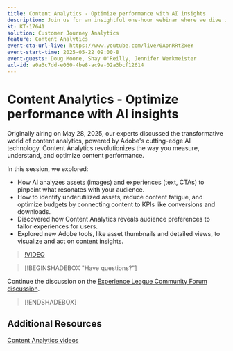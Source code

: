 ```yaml
---
title: Content Analytics - Optimize performance with AI insights
description: Join us for an insightful one-hour webinar where we dive into the transformative world of content analytics, powered by Adobe's cutting-edge AI technology. This session will explore how content analytics can revolutionize the way you measure, understand, and optimize content performance.
kt: KT-17641
solution: Customer Journey Analytics
feature: Content Analytics
event-cta-url-live: https://www.youtube.com/live/0ApnRRtZxeY
event-start-time: 2025-05-22 09:00-8
event-guests: Doug Moore, Shay O'Reilly, Jennifer Werkmeister
exl-id: a0a3c7dd-e060-4be8-ac9a-02a3bcf12614
---
```

# Content Analytics - Optimize performance with AI insights

Originally airing on May 28, 2025, our experts discussed the transformative world of content analytics, powered by Adobe's cutting-edge AI technology. Content Analytics revolutionizes the way you measure, understand, and optimize content performance. 

In this session, we explored:

* How AI analyzes assets (images) and experiences (text, CTAs) to pinpoint what resonates with your audience.
* How to identify underutilized assets, reduce content fatigue, and optimize budgets by connecting content to KPIs like conversions and downloads.
* Discovered how Content Analytics reveals audience preferences to tailor experiences for users.
* Explored new Adobe tools, like asset thumbnails and detailed views, to visualize and act on content insights.

>[!VIDEO](https://video.tv.adobe.com/v/3460420/?quality=12&learn=on)

>[!BEGINSHADEBOX "Have questions?"]

Continue the discussion on the [Experience League Community Forum discussion](https://experienceleaguecommunities.adobe.com/t5/adobe-analytics-discussions/adobe-experience-league-live-content-analytics-optimize/m-p/756741#M4712).

>[!ENDSHADEBOX]

## Additional Resources

[Content Analytics videos](https://experienceleague.adobe.com/en/docs/customer-journey-analytics-learn/tutorials/content-analytics/introduction-to-content-analytics)
